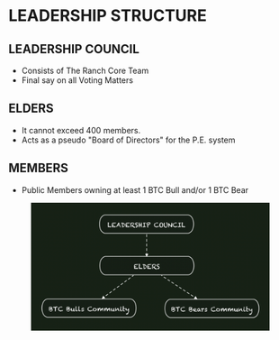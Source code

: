 # LEADERSHIP STRUCTURE

## LEADERSHIP COUNCIL&#x20;

* Consists of The Ranch Core Team
* Final say on all Voting Matters&#x20;

## ELDERS

* It cannot exceed 400 members.
* Acts as a pseudo "Board of Directors" for the P.E. system

## MEMBERS

* Public Members owning at least 1 BTC Bull and/or 1 BTC Bear



<figure><img src="../../../../.gitbook/assets/image (2) (8).png" alt=""><figcaption></figcaption></figure>





